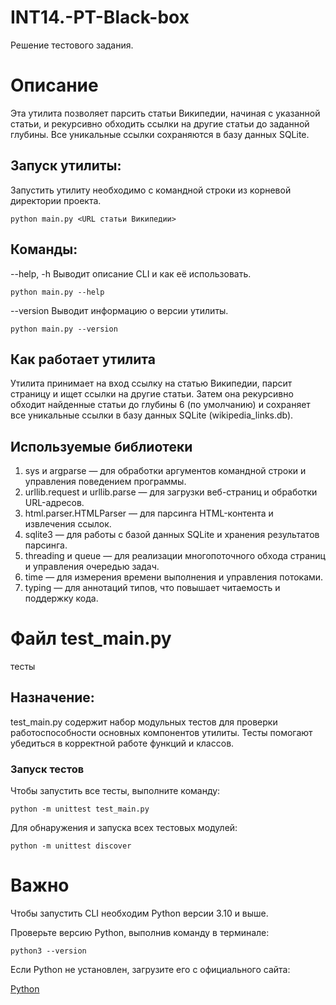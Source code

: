 # INT14.-PT-Black-box
Решение тестового задания.

# Описание

Эта утилита позволяет парсить статьи Википедии, начиная с указанной статьи, и рекурсивно обходить ссылки на другие статьи до заданной глубины. Все уникальные ссылки сохраняются в базу данных SQLite.

## Запуск утилиты: 

Запустить утилиту необходимо с командной строки из корневой директории проекта.

```
python main.py <URL статьи Википедии>
```

## Команды: 

--help, -h Выводит описание CLI и как её использовать.

```
python main.py --help
```

--version Выводит информацию о версии утилиты.

```
python main.py --version
```

## Как работает утилита

Утилита принимает на вход ссылку на статью Википедии, парсит страницу и ищет ссылки на другие статьи. Затем она рекурсивно обходит найденные статьи до глубины 6 (по умолчанию) и сохраняет все уникальные ссылки в базу данных SQLite (wikipedia_links.db).

## Используемые библиотеки
 
1. sys и argparse — для обработки аргументов командной строки и управления поведением программы.
2. urllib.request и urllib.parse — для загрузки веб-страниц и обработки URL-адресов.
3. html.parser.HTMLParser — для парсинга HTML-контента и извлечения ссылок.
4. sqlite3 — для работы с базой данных SQLite и хранения результатов парсинга.
5. threading и queue — для реализации многопоточного обхода страниц и управления очередью задач.
6. time — для измерения времени выполнения и управления потоками.
7. typing — для аннотаций типов, что повышает читаемость и поддержку кода.



# Файл test_main.py

тесты

## Назначение:

test_main.py содержит набор модульных тестов для проверки работоспособности основных компонентов утилиты. Тесты помогают убедиться в корректной работе функций и классов.

### Запуск тестов

Чтобы запустить все тесты, выполните команду:

```
python -m unittest test_main.py
```

Для обнаружения и запуска всех тестовых модулей:

```
python -m unittest discover
```



# Важно

Чтобы запустить CLI необходим Python версии 3.10 и выше. 

Проверьте версию Python, выполнив команду в терминале:

```
python3 --version
```

Если Python не установлен, загрузите его с официального сайта: 

[Python](https://www.python.org/)



